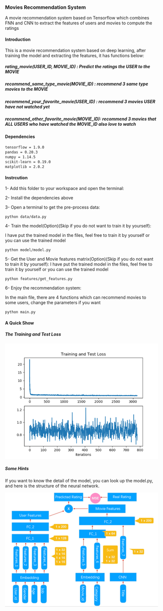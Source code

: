 ### Movies Recommendation System

A movie recommendation system based on Tensorflow which combines FNN and CNN to extract the features of users and movies to compute the ratings

#### Introduction

This is a movie recommendation system based on deep learning, after training the model and extracting the features, it has functions below:

##### rating_movie(USER_ID, MOVIE_ID) : Predict the ratings the USER to the MOVIE

##### recommend_same_type_movie(MOVIE_ID) : recommend 3 same type movies to the MOVIE

##### recommend_your_favorite_movie(USER_ID) : recommend 3 movies USER have not watched yet

##### recommend_other_favorite_movie(MOVIE_ID): recommend 3 movies that ALL USERS who have watched the MOVIE_ID also love to watch

#### Dependencies

```
tensorflow = 1.9.0
pandas = 0.20.3
numpy = 1.14.5
scikit-learn = 0.19.0
matplotlib = 2.0.2
```

#### Instrcution

1- Add this folder to your workspace and open the terminal:


2- Install the dependencies above

3- Open a terminal to get the pre-process data:
```
python data/data.py
```

4- Train the model(Option)(Skip if you do not want to train it by yourself):

I have put the trained model in the files, feel free to train it by yourself or you can use the trained model
```
python model/model.py
```

5- Get the User and Movie features matrix(Option)(Skip if you do not want to train it by yourself):
I have put the trained model in the files, feel free to train it by yourself or you can use the trained model
```
python features/get_features.py
```

6- Enjoy the recommendation system:

In the main file, there are 4 functions which can recommend movies to some users, change the parameters if you want
```
python main.py
```

#### A Quick Show

##### The Training and Test Loss

![image](https://github.com/RenfeiChen/Recommendation-System/blob/master/Loss.png)

##### Some Hints

If you want to know the detail of the model, you can look up the model.py, and here is the structure of the neural network.

![image](https://github.com/RenfeiChen/Recommendation-System/blob/master/Structure.png)
